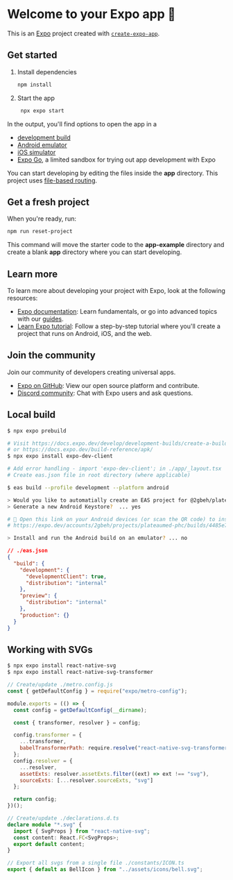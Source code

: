 # Welcome to your Expo app 👋

This is an [Expo](https://expo.dev) project created with [`create-expo-app`](https://www.npmjs.com/package/create-expo-app).

## Get started

1. Install dependencies

   ```bash
   npm install
   ```

2. Start the app

   ```bash
    npx expo start
   ```

In the output, you'll find options to open the app in a

- [development build](https://docs.expo.dev/develop/development-builds/introduction/)
- [Android emulator](https://docs.expo.dev/workflow/android-studio-emulator/)
- [iOS simulator](https://docs.expo.dev/workflow/ios-simulator/)
- [Expo Go](https://expo.dev/go), a limited sandbox for trying out app development with Expo

You can start developing by editing the files inside the **app** directory. This project uses [file-based routing](https://docs.expo.dev/router/introduction).

## Get a fresh project

When you're ready, run:

```bash
npm run reset-project
```

This command will move the starter code to the **app-example** directory and create a blank **app** directory where you can start developing.

## Learn more

To learn more about developing your project with Expo, look at the following resources:

- [Expo documentation](https://docs.expo.dev/): Learn fundamentals, or go into advanced topics with our [guides](https://docs.expo.dev/guides).
- [Learn Expo tutorial](https://docs.expo.dev/tutorial/introduction/): Follow a step-by-step tutorial where you'll create a project that runs on Android, iOS, and the web.

## Join the community

Join our community of developers creating universal apps.

- [Expo on GitHub](https://github.com/expo/expo): View our open source platform and contribute.
- [Discord community](https://chat.expo.dev): Chat with Expo users and ask questions.

## Local build

```bash
$ npx expo prebuild

# Visit https://docs.expo.dev/develop/development-builds/create-a-build/
# or https://docs.expo.dev/build-reference/apk/
$ npx expo install expo-dev-client

# Add error handling - import 'expo-dev-client'; in ./app/_layout.tsx
# Create eas.json file in root directory (where applicable)

$ eas build --profile development --platform android

> Would you like to automatially create an EAS project for @2gbeh/plateaumed-phc? ... yes
> Generate a new Android Keystore?  ... yes

# 🤖 Open this link on your Android devices (or scan the QR code) to install the app:
# https://expo.dev/accounts/2gbeh/projects/plateaumed-phc/builds/4485e7f8-90e1-4b31-b060-e94784dd7d9a

> Install and run the Android build on an emulator? ... no
```

```json
// ./eas.json
{
  "build": {
    "development": {
      "developmentClient": true,
      "distribution": "internal"
    },
    "preview": {
      "distribution": "internal"
    },
    "production": {}
  }
}
```

## Working with SVGs

```bash
$ npx expo install react-native-svg
$ npx expo install react-native-svg-transformer
```

```js
// Create/update ./metro.config.js
const { getDefaultConfig } = require("expo/metro-config");

module.exports = (() => {
  const config = getDefaultConfig(__dirname);

  const { transformer, resolver } = config;

  config.transformer = {
    ...transformer,
    babelTransformerPath: require.resolve("react-native-svg-transformer/expo")
  };
  config.resolver = {
    ...resolver,
    assetExts: resolver.assetExts.filter((ext) => ext !== "svg"),
    sourceExts: [...resolver.sourceExts, "svg"]
  };

  return config;
})();
```

```ts
// Create/update ./declarations.d.ts
declare module "*.svg" {
  import { SvgProps } from "react-native-svg";
  const content: React.FC<SvgProps>;
  export default content;
}

// Export all svgs from a single file ./constants/ICON.ts
export { default as BellIcon } from "../assets/icons/bell.svg";
```
